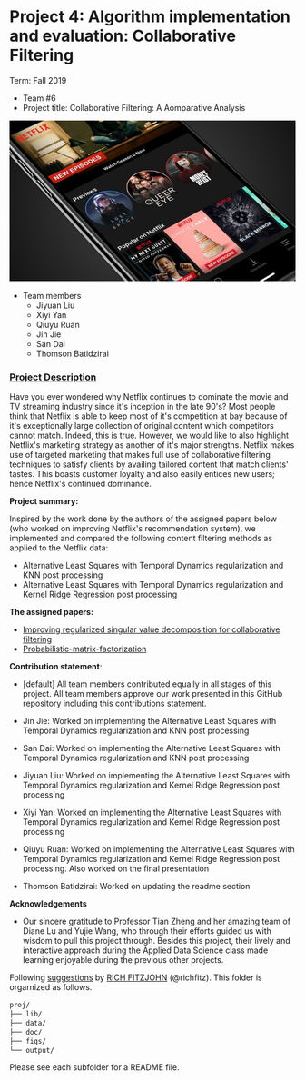 # Project 4: Algorithm implementation and evaluation: Collaborative Filtering

Term: Fall 2019

+ Team #6
+ Project title: Collaborative Filtering: A Aomparative Analysis

![image](figs/netflix0.jpg)

+ Team members
	+ Jiyuan Liu
	+ Xiyi Yan
	+ Qiuyu Ruan
	+ Jin Jie
	+ San Dai
	+ Thomson Batidzirai
	
### [Project Description](doc/project4_desc.md)

Have you ever wondered why Netflix continues to dominate the movie and TV streaming industry since it's inception in the late 90's? Most people think that Netflix is able to keep most of it's competition at bay because of it's exceptionally large collection of original content which competitors cannot match. Indeed, this is true. However, we would like to also highlight Netflix's marketing strategy as another of it's major strengths. Netflix makes use of targeted marketing that makes full use of collaborative filtering techniques to satisfy clients by availing tailored content that match clients' tastes. This boasts customer loyalty and also easily entices new users; hence Netflix's continued dominance.

	
**Project summary:** 

Inspired by the work done by the authors of the assigned papers below (who worked on improving Netflix's recommendation system), we implemented and compared the following content filtering methods as applied to the Netflix data:
+ Alternative Least Squares with Temporal Dynamics regularization and KNN post processing
+ Alternative Least Squares with Temporal Dynamics regularization and Kernel Ridge Regression post processing

**The assigned papers:**

+ [Improving regularized singular value decomposition for collaborative filtering](https://github.com/TZstatsADS/fall2019-project4-sec2-grp6/blob/master/doc/paper/P2%20Improving%20regularized%20singular%20value%20decomposition%20for%20collaborative%20filtering%20.pdf)
+ [Probabilistic-matrix-factorization](https://github.com/TZstatsADS/fall2019-project4-sec2-grp6/blob/master/doc/paper/P3%20probabilistic-matrix-factorization.pdf)
	
**Contribution statement**: 
+ [default] All team members contributed equally in all stages of this project. All team members approve our work presented in this GitHub repository including this contributions statement. 

+ Jin Jie: Worked on implementing the Alternative Least Squares with Temporal Dynamics regularization and KNN post processing
+ San Dai: Worked on implementing the Alternative Least Squares with Temporal Dynamics regularization and KNN post processing
+ Jiyuan Liu: Worked on implementing the Alternative Least Squares with Temporal Dynamics regularization and Kernel Ridge Regression post processing
+ Xiyi Yan: Worked on implementing the Alternative Least Squares with Temporal Dynamics regularization and Kernel Ridge Regression post processing
+ Qiuyu Ruan: Worked on implementing the Alternative Least Squares with Temporal Dynamics regularization and Kernel Ridge Regression post processing. Also worked on the final presentation
+ Thomson Batidzirai: Worked on updating the readme section 


**Acknowledgements**
+ Our sincere gratitude to Professor Tian Zheng and her amazing team of Diane Lu and Yujie Wang, who through their efforts guided us with wisdom to pull this project through.  Besides this project, their lively and interactive approach during the Applied Data Science class made learning enjoyable during the previous other projects.

Following [suggestions](http://nicercode.github.io/blog/2013-04-05-projects/) by [RICH FITZJOHN](http://nicercode.github.io/about/#Team) (@richfitz). This folder is orgarnized as follows.

```
proj/
├── lib/
├── data/
├── doc/
├── figs/
└── output/
```

Please see each subfolder for a README file.
